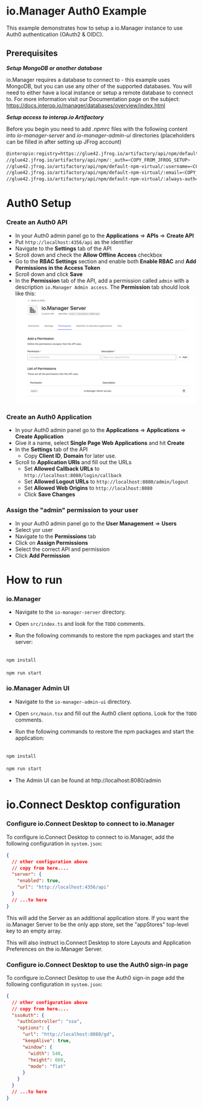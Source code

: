 # io.Manager Auth0 Example

This example demonstrates how to setup a io.Manager instance to use Auth0 authentication (OAuth2 & OIDC).

## Prerequisites

_**Setup MongoDB or another database**_

io.Manager requires a database to connect to - this example uses MongoDB, but you can use any other of the supported databases. You will need to either have a local instance or setup a remote database to connect to. For more information visit our Documentation page on the subject: https://docs.interop.io/manager/databases/overview/index.html

_**Setup access to interop.io Artifactory**_

Before you begin you need to add _.npmrc_ files with the following content into _io-manager-server_ and _io-manager-admin-ui_ directories (placeholders can be filled in after setting up JFrog account)

```sh
@interopio:registry=https://glue42.jfrog.io/artifactory/api/npm/default-npm-virtual/
//glue42.jfrog.io/artifactory/api/npm/:_auth=<COPY_FROM_JFROG_SETUP>
//glue42.jfrog.io/artifactory/api/npm/default-npm-virtual/:username=<COPY_FROM_JFROG_SETUP>
//glue42.jfrog.io/artifactory/api/npm/default-npm-virtual/:email=<COPY_FROM_JFROG_SETUP>
//glue42.jfrog.io/artifactory/api/npm/default-npm-virtual/:always-auth=true
```

# Auth0 Setup

### Create an Auth0 API 
- In your Auth0 admin panel go to the **Applications** => **APIs** => **Create API**
- Put `http://localhost:4356/api` as the identifier
- Navigate to the **Settings** tab of the API
- Scroll down and check the **Allow Offline Access** checkbox
- Go to the **RBAC Settings** section and enable both **Enable RBAC** and **Add Permissions in the Access Token**
- Scroll down and click **Save**
- In the **Permission** tab of the API, add a permission called `admin` with a description `io.Manager Admin access`. The **Permission** tab should look like this:
  ![image](./permissions-screenshot.png)
 

### Create an Auth0 Application
- In your Auth0 admin panel go to the **Applications** => **Applications** => **Create Application**
- Give it a name, select **Single Page Web Applications** and hit **Create**
- In the **Settings** tab of the API
  - Copy **Client ID**, **Domain** for later use.
- Scroll to **Application URIs** and fill out the URLs
  - Set **Allowed Callback URLs** to `http://localhost:8080/login/callback` 
  - Set **Allowed Logout URLs** to `http://localhost:8080/admin/logout`
  - Set **Allowed Web Origins** to `http://localhost:8080`
  - Click **Save Changes**
  
### Assign the "admin" permission to your user
- In your Auth0 admin panel go to the **User Management** => **Users**
- Select yor user
- Navigate to the **Permissions** tab
- Click on **Assign Permissions**
- Select the correct API and permission
- Click **Add Permission**


# How to run

### io.Manager

- Navigate to the `io-manager-server` directory.

- Open `src/index.ts` and look for the `TODO` comments.

- Run the following commands to restore the npm packages and start the server:

```sh

npm install

npm run start

```

### io.Manager Admin UI

- Navigate to the `io-manager-admin-ui` directory.

- Open `src/main.tsx` and fill out the Auth0 client options. Look for the `TODO` comments.

- Run the following commands to restore the npm packages and start the application:

```sh

npm install

npm run start

```

- The Admin UI can be found at http://localhost:8080/admin

# io.Connect Desktop configuration

### Configure io.Connect Desktop to connect to io.Manager

To configure io.Connect Desktop to connect to io.Manager, add the following configuration in `system.json`:

```json
{
  // other configuration above
  // copy from here....
  "server": {
    "enabled": true,
    "url": "http://localhost:4356/api"
  }
  // ...to here
}
```

This will add the Server as an additional application store. If you want the io.Manager Server to be the only app store, set the "appStores" top-level key to an empty array.

This will also instruct io.Connect Desktop to store Layouts and Application Preferences on the io.Manager Server.

### Configure io.Connect Desktop to use the Auth0 sign-in page

To configure io.Connect Desktop to use the Auth0 sign-in page add the following configuration in `system.json`:

```json
{
  // other configuration above
  // copy from here....
  "ssoAuth": {
    "authController": "sso",
    "options": {
      "url": "http://localhost:8080/gd",
      "keepAlive": true,
      "window": {
        "width": 540,
        "height": 660,
        "mode": "flat"
      }
    }
  }
  // ...to here
}
```
